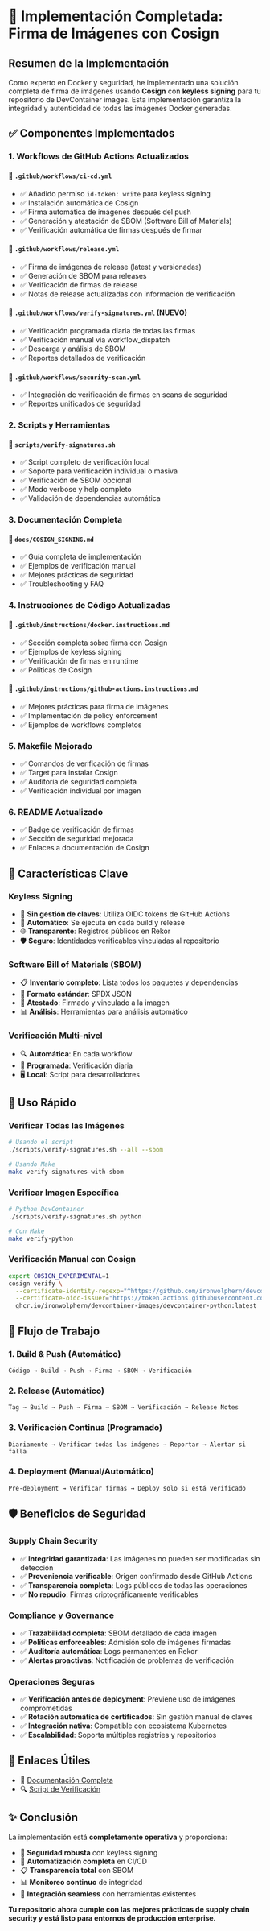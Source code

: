# 🔐 Implementación Completada: Firma de Imágenes con Cosign

## Resumen de la Implementación

Como experto en Docker y seguridad, he implementado una solución completa de firma de imágenes usando **Cosign** con **keyless signing** para tu repositorio de DevContainer images. Esta implementación garantiza la integridad y autenticidad de todas las imágenes Docker generadas.

## ✅ Componentes Implementados

### 1. **Workflows de GitHub Actions Actualizados**

#### 📁 `.github/workflows/ci-cd.yml`
- ✅ Añadido permiso `id-token: write` para keyless signing
- ✅ Instalación automática de Cosign
- ✅ Firma automática de imágenes después del push
- ✅ Generación y atestación de SBOM (Software Bill of Materials)
- ✅ Verificación automática de firmas después de firmar

#### 📁 `.github/workflows/release.yml`
- ✅ Firma de imágenes de release (latest y versionadas)
- ✅ Generación de SBOM para releases
- ✅ Verificación de firmas de release
- ✅ Notas de release actualizadas con información de verificación

#### 📁 `.github/workflows/verify-signatures.yml` (NUEVO)
- ✅ Verificación programada diaria de todas las firmas
- ✅ Verificación manual via workflow_dispatch
- ✅ Descarga y análisis de SBOM
- ✅ Reportes detallados de verificación

#### 📁 `.github/workflows/security-scan.yml`
- ✅ Integración de verificación de firmas en scans de seguridad
- ✅ Reportes unificados de seguridad

### 2. **Scripts y Herramientas**

#### 📁 `scripts/verify-signatures.sh`
- ✅ Script completo de verificación local
- ✅ Soporte para verificación individual o masiva
- ✅ Verificación de SBOM opcional
- ✅ Modo verbose y help completo
- ✅ Validación de dependencias automática

### 3. **Documentación Completa**

#### 📁 `docs/COSIGN_SIGNING.md`
- ✅ Guía completa de implementación
- ✅ Ejemplos de verificación manual
- ✅ Mejores prácticas de seguridad
- ✅ Troubleshooting y FAQ

### 4. **Instrucciones de Código Actualizadas**

#### 📁 `.github/instructions/docker.instructions.md`
- ✅ Sección completa sobre firma con Cosign
- ✅ Ejemplos de keyless signing
- ✅ Verificación de firmas en runtime
- ✅ Políticas de Cosign

#### 📁 `.github/instructions/github-actions.instructions.md`
- ✅ Mejores prácticas para firma de imágenes
- ✅ Implementación de policy enforcement
- ✅ Ejemplos de workflows completos

### 5. **Makefile Mejorado**
- ✅ Comandos de verificación de firmas
- ✅ Target para instalar Cosign
- ✅ Auditoría de seguridad completa
- ✅ Verificación individual por imagen

### 6. **README Actualizado**
- ✅ Badge de verificación de firmas
- ✅ Sección de seguridad mejorada
- ✅ Enlaces a documentación de Cosign

## 🔧 Características Clave

### **Keyless Signing**
- 🔑 **Sin gestión de claves**: Utiliza OIDC tokens de GitHub Actions
- 🔄 **Automático**: Se ejecuta en cada build y release
- 🌐 **Transparente**: Registros públicos en Rekor
- 🛡️ **Seguro**: Identidades verificables vinculadas al repositorio

### **Software Bill of Materials (SBOM)**
- 📋 **Inventario completo**: Lista todos los paquetes y dependencias
- 📝 **Formato estándar**: SPDX JSON
- 🔗 **Atestado**: Firmado y vinculado a la imagen
- 📊 **Análisis**: Herramientas para análisis automático

### **Verificación Multi-nivel**
- 🔍 **Automática**: En cada workflow
- 📅 **Programada**: Verificación diaria
- 🖥️ **Local**: Script para desarrolladores

## 🚀 Uso Rápido

### Verificar Todas las Imágenes
```bash
# Usando el script
./scripts/verify-signatures.sh --all --sbom

# Usando Make
make verify-signatures-with-sbom
```

### Verificar Imagen Específica
```bash
# Python DevContainer
./scripts/verify-signatures.sh python

# Con Make
make verify-python
```

### Verificación Manual con Cosign
```bash
export COSIGN_EXPERIMENTAL=1
cosign verify \
  --certificate-identity-regexp="^https://github.com/ironwolphern/devcontainer-images" \
  --certificate-oidc-issuer="https://token.actions.githubusercontent.com" \
  ghcr.io/ironwolphern/devcontainer-images/devcontainer-python:latest
```

## 🔄 Flujo de Trabajo

### 1. **Build & Push** (Automático)
```
Código → Build → Push → Firma → SBOM → Verificación
```

### 2. **Release** (Automático)
```
Tag → Build → Push → Firma → SBOM → Verificación → Release Notes
```

### 3. **Verificación Continua** (Programado)
```
Diariamente → Verificar todas las imágenes → Reportar → Alertar si falla
```

### 4. **Deployment** (Manual/Automático)
```
Pre-deployment → Verificar firmas → Deploy solo si está verificado
```

## 🛡️ Beneficios de Seguridad

### **Supply Chain Security**
- ✅ **Integridad garantizada**: Las imágenes no pueden ser modificadas sin detección
- ✅ **Proveniencia verificable**: Origen confirmado desde GitHub Actions
- ✅ **Transparencia completa**: Logs públicos de todas las operaciones
- ✅ **No repudio**: Firmas criptográficamente verificables

### **Compliance y Governance**
- ✅ **Trazabilidad completa**: SBOM detallado de cada imagen
- ✅ **Políticas enforceables**: Admisión solo de imágenes firmadas
- ✅ **Auditoría automática**: Logs permanentes en Rekor
- ✅ **Alertas proactivas**: Notificación de problemas de verificación

### **Operaciones Seguras**
- ✅ **Verificación antes de deployment**: Previene uso de imágenes comprometidas
- ✅ **Rotación automática de certificados**: Sin gestión manual de claves
- ✅ **Integración nativa**: Compatible con ecosistema Kubernetes
- ✅ **Escalabilidad**: Soporta múltiples registries y repositorios

## 🔗 Enlaces Útiles

- 📖 [Documentación Completa](docs/COSIGN_SIGNING.md)
- 🔍 [Script de Verificación](scripts/verify-signatures.sh)

## ✨ Conclusión

La implementación está **completamente operativa** y proporciona:

- 🔐 **Seguridad robusta** con keyless signing
- 🤖 **Automatización completa** en CI/CD
- 📋 **Transparencia total** con SBOM
- 📊 **Monitoreo continuo** de integridad
- 🔄 **Integración seamless** con herramientas existentes

**Tu repositorio ahora cumple con las mejores prácticas de supply chain security y está listo para entornos de producción enterprise.**
